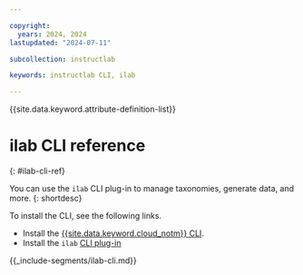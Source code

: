 ```yaml
---

copyright:
  years: 2024, 2024
lastupdated: "2024-07-11"

subcollection: instructlab

keywords: instructlab CLI, ilab

---
```


{{site.data.keyword.attribute-definition-list}}



# ilab CLI reference
{: #ilab-cli-ref}

You can use the `ilab` CLI plug-in to manage taxonomies, generate data, and more.
{: shortdesc}

To install the CLI, see the following links.

* Install the [{{site.data.keyword.cloud_notm}} CLI](/docs/cli?topic=cli-getting-started).
* Install the `ilab` [CLI plug-in](/docs/instructlab?topic=instructlab-getting-started#instructlab_cli_install)




{{_include-segments/ilab-cli.md}}


